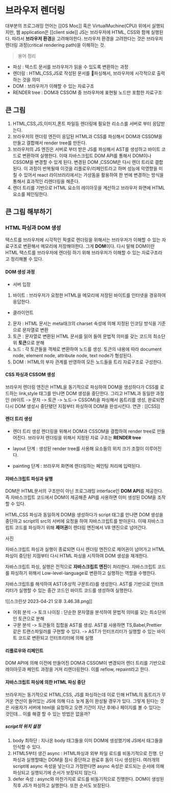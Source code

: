 
# 브라우저 렌더링
대부분의 프로그래밍 언어는 [[OS Moc]] 혹은 VirtualMuchine(CPU) 위에서 실행되지만, 웹 application은 [[client side]] JS는 브라우저에 HTML, CSS와 함께 실행된다. 따라서 **브라우저 환경**을 고려해야한다. 브라우저 환경을 고려한다는 것은 브라우저 렌더링 과정(critical rendering path)을 이해하는 것. 

> 용어 정리
- 파싱 : 텍스트 문서를 브라우저가 읽을 수 있도록 변환하는 과정 
- 렌더링 : HTML,CSS,JS로 작성된 문서를 파싱해서,  브라우저에 시각적으로 출력하는 것을 의미
- DOM : 브라우저가 이해할 수 있는 자료구조
- RENDER tree : DOM과 CSSOM 중 브라우저에 표현될 노드만 포함한 자료구조 

## 큰 그림
1. HTML,CSS,JS,이미지,폰트 파일등 렌더링에 필요한 리소스를 서버로 부터 응답받는다.
2. 브라우저의 렌더링 엔진이 응답된 HTML과 CSS를 파싱해서 DOM과 CSSOM을 만들고 결합해서 render tree를 만든다.
3. 브라우저의 JS 엔진은 서버로 부터 받은 JS를 파싱해서 AST를 생성하고 바이트 코드로 변환하여 실행한다. 이때 자바스크립트 DOM API를 통해서 DOM이나 CSSOM을 변경할 수 있게 된다. 변경된 DOM ,CSSOM은 다시 렌더 트리로 결합된다. 이 과정이 반복될때 이것을 리플로우/리페인트라고 하며 성능에 악영향을 미칠 수 있어서 react 라이브러리에서는 가상돔을 활용하여 한 번에 변경하는 방식을 통해서 효과적인 리렌더링을 해준다.
4. 렌더 트리를 기반으로 HTML 요소의 레이아웃을 계산하고 브라우저 화면에 HTML 요소를 페인팅한다. 


## 큰 그림 해부하기 
### HTML 파싱과 DOM 생성
택스트를 브라우저에 시각적인 픽셀로 렌더링을 위해서는 브라우저가 이해할 수 있는 자료구조로 변환해서 메모리에 저장해야한다. 그게 **DOM**이다. 다시 말해 DOM이란 HTML 택스트를 브라우저에 렌더링 하기 위해 브라우저가 이해할 수 있는 자료구조라고 정리해볼 수 있다. 



#### DOM 생성 과정
- 서버 입장
1. 바이트 : 브라우저가 요청한 HTML을 메모리에 저장된 바이트를 인터넷을 경유하여 응답한다.
- 클라이언트 
2. 문자 : HTML 문서는 meta태크의 charset 속성에 의해 지정된 인코딩 방식을 기준으로 문자열로 변환
3. 토큰 : 문자열로 변환된 HTML 문서를 읽어 들여 문법적 의미를 갖는 코드의 최소단위 **토큰**으로 분해
4. 노드 : 각 토큰들을 객체로 변환하여 노드를 생성. 토큰의 내용에 따라 document node, element node, attribute node, text node가 형성된다. 
5. DOM : HTML의 부자 관계를 반영하여 모든 노드들을 트리 자료구조로 구성한다.

#### CSS 파싱과 CSSOM 생성
브라우저 렌더링 엔진은 HTML을 동기적으로 파싱하여 DOM을 생성하다가 CSS를 로드하는 link,style 태그를 만나면 DOM 생성을 중단한다. 그리고 HTML과 동일한 과정인 (바이트 -> 문자 -> 토큰 -> 노드-> CSSOM)을 파싱해서 쏨트리를 생성, 완료되면 다시 DOM 생성시 중단됐던 지점부터 파싱하여 DOM을 완성시킨다. 
연관 : [[CSS]] 

#### 렌더 트리 생성
- 렌더 트리 생성
렌더링을 위해서 DOM과 CSSOM을 결합하여 render tree로 만들어진다. 브라우저 렌더링을 위해서 지정된 자료
구조는 **RENDER tree**

- layout 단계  : 생성된 render tree를 사용해 요소들의 위치 크기 조절이 이루어진다. 
- painting 단계 : 브라우저 화면에 렌더링하는 페인팅 처리에 입력된다.

#### 자바스크립트 파싱과 실행
DOM은 HTML문서의 구조만이 아닌 프로그래밍 interface인 **DOM API**를 제공한다. 즉 자바스크립트 코드에서 DOM이 제공해준 API를 사용하면 이미 생성된 DOM을 조작할 수 있다. 

HTML,CSS 파싱과 동일하게 DOM을 생성하다가 script 태그를 만나면 DOM 생성을 중단하고 script의 src의 서버에 요청을 하여 자바스크립트를 받아온다. 이때 자바스크립트 코드를 파싱하기 위해 **제어권**이 렌더링 엔진에서 V8 엔진으로 넘어간다. 

사진

자바스크립트 파싱과 실행이 종료되면 다시 렌더링 엔진으로 제어권이 넘어가고 HTML 파싱이 중단된 지점부터 다시 HTML 파싱을 시작하여 DOM 생성을 재개한다. 


자바스크립트 파싱, 실행은 전적으로 **자바스크립트 엔진**이 처리한다. 자바스크립트 코드를 파싱하기 위해서 Low-level-language로 변환하고 실행하는 역할을 수행한다. 

자바스크립트를 해석하여 AST(추상적 구문트리)를 생성한다. AST를 기반으로 인터프리터가 실행할 수 있는 중간 코드인 바이트 코드를 생성하여 실행한다. 

![[스크린샷 2023-04-21 오후 3.46.38.png]]

- 어휘 분석
-> 토크 나이징 : 단순한 문자열을 분석하여 문법적 의미를 갖는 최소단위인 토큰으로 분해
- 구문 분석
-> 토큰들의 집합을 AST를 생성. AST를 사용하면 TS,Babel,Prettier 같은 트랜스파일러를 구현할 수 있다.
-> AST가 인터프리터가 실행할 수 있는 바이트 코드로 변환되고 인터프리터에 의해 실행


#### 리플로우와 리페인트
DOM API에 의해 이전에 만들어진 DOM과 CSSOM이 변경되어 렌더 트리를 기반으로 레이아웃과 페인트 과정을 거져 리렌더링한다. 이를 reflow, repaint라고 한다. 


#### 자바스크립트 파싱에 의한 HTML 파싱 중단
브라우저는 동기적으로 HTML,CSS, JS를 파싱하는데 이로 인해 HTML의 돔트리가 무거운 연산이 들어있는 JS에 의해 다소 늦게 돔이 완성될 경우가 있다. 그렇게 된다는 것은 사용자가 서버에 html을 요청하고 오랜 기간이 지난 후에나 페이지를 볼 수 있다는 것인데... 이를 해결 할 수 있는 방법은 없을까?

##### script의 위치 설정
1. body 최하단 : 지나온 body 태그들을 이미 DOM에 생성했기에 JS에서 태그들을 인식할 수 있다. 
2. HTML5부터 생긴 async : HTML파싱과 외부 파일 로드를 비동기적으로 진행. 단 파싱과 실행할떄는 DOM을 잠시 중단하고 완료후 돔이 다시 생성된다. 여러개의 script에 async 속성을 넣는다고 가정한다면 async 속성은 로드되는 순서에 의해 파싱되고 실행되기에 순서가 보장되지 않는다. 
3. defer 속성 : async와 마찬가지로 로드를 비동기적으로 진행한다. DOM이 생성된 직후 JS가 파싱하고 실행한다. 또한 순서도 보장된다. 





